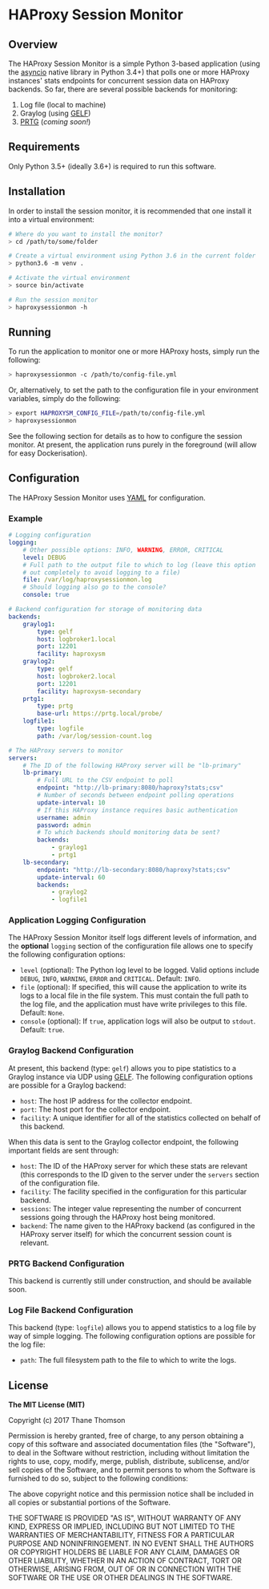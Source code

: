 # HAProxy Session Monitor

## Overview
The HAProxy Session Monitor is a simple Python 3-based application
(using the [asyncio](https://docs.python.org/3/library/asyncio.html)
native library in Python 3.4+) that polls one or more HAProxy
instances' stats endpoints for concurrent session data on HAProxy
backends. So far, there are several possible backends for monitoring:

1. Log file (local to machine)
2. Graylog (using [GELF](http://docs.graylog.org/en/stable/pages/gelf.html))
3. [PRTG](https://www.paessler.com/prtg) (*coming soon!*)

## Requirements
Only Python 3.5+ (ideally 3.6+) is required to run this software.

## Installation
In order to install the session monitor, it is recommended that one
install it into a virtual environment:

```bash
# Where do you want to install the monitor?
> cd /path/to/some/folder

# Create a virtual environment using Python 3.6 in the current folder
> python3.6 -m venv .

# Activate the virtual environment
> source bin/activate

# Run the session monitor
> haproxysessionmon -h
```

## Running
To run the application to monitor one or more HAProxy hosts, simply
run the following:

```bash
> haproxysessionmon -c /path/to/config-file.yml
```

Or, alternatively, to set the path to the configuration file in your
environment variables, simply do the following:

```bash
> export HAPROXYSM_CONFIG_FILE=/path/to/config-file.yml
> haproxysessionmon
```

See the following section for details as to how to configure the
session monitor. At present, the application runs purely in the
foreground (will allow for easy Dockerisation).

## Configuration
The HAProxy Session Monitor uses [YAML](https://en.wikipedia.org/wiki/YAML)
for configuration.

### Example
```yaml
# Logging configuration
logging:
    # Other possible options: INFO, WARNING, ERROR, CRITICAL
    level: DEBUG
    # Full path to the output file to which to log (leave this option
    # out completely to avoid logging to a file)
    file: /var/log/haproxysessionmon.log
    # Should logging also go to the console?
    console: true

# Backend configuration for storage of monitoring data
backends:
    graylog1:
        type: gelf
        host: logbroker1.local
        port: 12201
        facility: haproxysm
    graylog2:
        type: gelf
        host: logbroker2.local
        port: 12201
        facility: haproxysm-secondary
    prtg1:
        type: prtg
        base-url: https://prtg.local/probe/
    logfile1:
        type: logfile
        path: /var/log/session-count.log

# The HAProxy servers to monitor
servers:
    # The ID of the following HAProxy server will be "lb-primary"
    lb-primary:
        # Full URL to the CSV endpoint to poll
        endpoint: "http://lb-primary:8080/haproxy?stats;csv"
        # Number of seconds between endpoint polling operations
        update-interval: 10
        # If this HAProxy instance requires basic authentication
        username: admin
        password: admin
        # To which backends should monitoring data be sent?
        backends:
            - graylog1
            - prtg1
    lb-secondary:
        endpoint: "http://lb-secondary:8080/haproxy?stats;csv"
        update-interval: 60
        backends:
            - graylog2
            - logfile1
```

### Application Logging Configuration
The HAProxy Session Monitor itself logs different levels of information,
and the **optional** `logging` section of the configuration file allows
one to specify the following configuration options:

* `level` (optional): The Python log level to be logged. Valid options
  include `DEBUG`, `INFO`, `WARNING`, `ERROR` and `CRITICAL`.
  Default: `INFO`.
* `file` (optional): If specified, this will cause the application to
  write its logs to a local file in the file system. This must contain
  the full path to the log file, and the application must have
  write privileges to this file. Default: `None`.
* `console` (optional): If `true`, application logs will also be
  output to `stdout`. Default: `true`.

### Graylog Backend Configuration
At present, this backend (type: `gelf`) allows you to pipe statistics
to a Graylog instance via UDP using [GELF](http://docs.graylog.org/en/stable/pages/gelf.html).
The following configuration options are possible for a Graylog backend:

* `host`: The host IP address for the collector endpoint.
* `port`: The host port for the collector endpoint.
* `facility`: A unique identifier for all of the statistics collected
  on behalf of this backend.

When this data is sent to the Graylog collector endpoint, the following
important fields are sent through:

* `host`: The ID of the HAProxy server for which these stats are
  relevant (this corresponds to the ID given to the server under the
  `servers` section of the configuration file.
* `facility`: The facility specified in the configuration for this
  particular backend.
* `sessions`: The integer value representing the number of concurrent
  sessions going through the HAProxy host being monitored.
* `backend`: The name given to the HAProxy backend (as configured in
  the HAProxy server itself) for which the concurrent session count
  is relevant.

### PRTG Backend Configuration
This backend is currently still under construction, and should
be available soon.

### Log File Backend Configuration
This backend (type: `logfile`) allows you to append statistics to a log
file by way of simple logging. The following configuration options are
possible for the log file:

* `path`: The full filesystem path to the file to which to write the
  logs.

## License

**The MIT License (MIT)**

Copyright (c) 2017 Thane Thomson

Permission is hereby granted, free of charge, to any person obtaining a copy of
this software and associated documentation files (the "Software"), to deal in
the Software without restriction, including without limitation the rights to
use, copy, modify, merge, publish, distribute, sublicense, and/or sell copies of
the Software, and to permit persons to whom the Software is furnished to do so,
subject to the following conditions:

The above copyright notice and this permission notice shall be included in all
copies or substantial portions of the Software.

THE SOFTWARE IS PROVIDED "AS IS", WITHOUT WARRANTY OF ANY KIND, EXPRESS OR
IMPLIED, INCLUDING BUT NOT LIMITED TO THE WARRANTIES OF MERCHANTABILITY, FITNESS
FOR A PARTICULAR PURPOSE AND NONINFRINGEMENT. IN NO EVENT SHALL THE AUTHORS OR
COPYRIGHT HOLDERS BE LIABLE FOR ANY CLAIM, DAMAGES OR OTHER LIABILITY, WHETHER
IN AN ACTION OF CONTRACT, TORT OR OTHERWISE, ARISING FROM, OUT OF OR IN
CONNECTION WITH THE SOFTWARE OR THE USE OR OTHER DEALINGS IN THE SOFTWARE.


